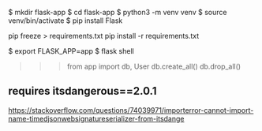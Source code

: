 $ mkdir flask-app
$ cd flask-app
$ python3 -m venv venv
$ source venv/bin/activate
$ pip install Flask

pip freeze > requirements.txt
pip install -r requirements.txt

$ export FLASK_APP=app
$ flask shell
>>> from app import db, User
>>> db.create_all()
>>> db.drop_all()


## requires itsdangerous==2.0.1
https://stackoverflow.com/questions/74039971/importerror-cannot-import-name-timedjsonwebsignatureserializer-from-itsdange


